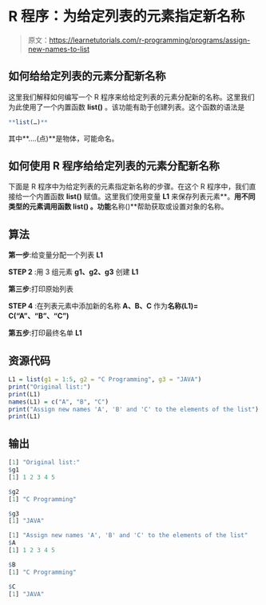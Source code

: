 # R 程序：为给定列表的元素指定新名称

> 原文：<https://learnetutorials.com/r-programming/programs/assign-new-names-to-list>

## 如何给给定列表的元素分配新名称

这里我们解释如何编写一个 R 程序来给给定列表的元素分配新的名称。这里我们为此使用了一个内置函数 **list()** 。该功能有助于创建列表。这个函数的语法是

```r
**list(…)** 

```

其中**....(点)**是物体，可能命名。

## 如何使用 R 程序给给定列表的元素分配新名称

下面是 R 程序中为给定列表的元素指定新名称的步骤。在这个 R 程序中，我们直接给一个内置函数 **list()** 赋值。这里我们使用变量 **L1** 来保存列表元素**。**用不同类型的元素调用函数 **list()** 。功能**名称()**帮助获取或设置对象的名称。

## 算法

**第一步**:给变量分配一个列表 **L1**

**STEP 2** :用 3 组元素 **g1、g2、g3** 创建 **L1**

**第三步**:打印原始列表

**STEP 4** :在列表元素中添加新的名称 **A、B、C** 作为**名称(L1)= C(“A”、“B”、“C”)**

**第五步**:打印最终名单 **L1**

## 资源代码

```r
L1 = list(g1 = 1:5, g2 = "C Programming", g3 = "JAVA")
print("Original list:")
print(L1)
names(L1) = c("A", "B", "C")
print("Assign new names 'A', 'B' and 'C' to the elements of the list")
print(L1)

```

## 输出

```r
[1] "Original list:"
$g1
[1] 1 2 3 4 5

$g2
[1] "C Programming"

$g3
[1] "JAVA"

[1] "Assign new names 'A', 'B' and 'C' to the elements of the list"
$A
[1] 1 2 3 4 5

$B
[1] "C Programming"

$C
[1] "JAVA" 
```